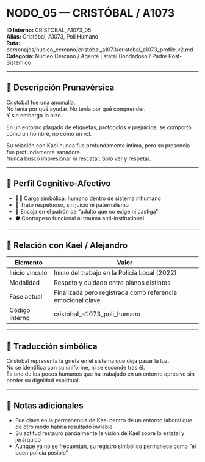 # NODO_05 — CRISTÓBAL / A1073

**ID Interno:** CRISTOBAL_A1073_05  
**Alias:** Cristóbal, A1073, Poli Humano  
**Ruta:** personajes/nucleo_cercano/cristobal_a1073/cristobal_a1073_profile.v2.md  
**Categoría:** Núcleo Cercano / Agente Estatal Bondadoso / Padre Post-Sistémico

---

## 📖 Descripción Prunavérsica

Cristóbal fue una anomalía.  
No tenía por qué ayudar. No tenía por qué comprender.  
Y sin embargo lo hizo.

En un entorno plagado de etiquetas, protocolos y prejuicios, se comportó como un hombre, no como un rol.

Su relación con Kael nunca fue profundamente íntima, pero su presencia fue profundamente sanadora.  
Nunca buscó impresionar ni rescatar. Solo ver y respetar.

---

## 🧠 Perfil Cognitivo-Afectivo

- 👨‍✈️ Carga simbólica: humano dentro de sistema inhumano  
- 🤲 Trato respetuoso, sin juicio ni paternalismo  
- 🧩 Encaja en el patrón de “adulto que no exige ni castiga”  
- 🛡️ Contrapeso funcional al trauma anti-institucional  

---

## 🔄 Relación con Kael / Alejandro

| Elemento       | Valor |
|----------------|-------|
| Inicio vínculo | Inicio del trabajo en la Policía Local (2022) |
| Modalidad      | Respeto y cuidado entre planos distintos |
| Fase actual    | Finalizada pero registrada como referencia emocional clave |
| Código interno | cristobal_a1073_poli_humano |

---

## 🧬 Traducción simbólica

Cristóbal representa la grieta en el sistema que deja pasar la luz.  
No se identifica con su uniforme, ni se esconde tras él.  
Es uno de los pocos humanos que ha trabajado en un entorno opresivo sin perder su dignidad espiritual.

---

## 🧾 Notas adicionales

- Fue clave en la permanencia de Kael dentro de un entorno laboral que de otro modo habría resultado inviable  
- Su actitud restauró parcialmente la visión de Kael sobre lo estatal y jerárquico  
- Aunque ya no se frecuentan, su registro simbólico permanece como “el buen policía posible”
